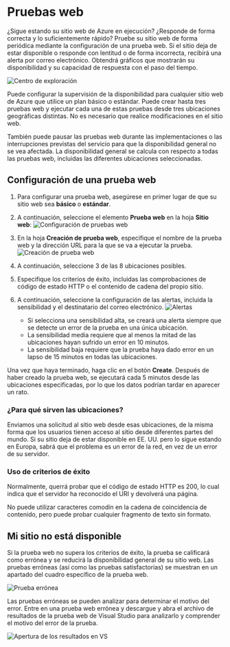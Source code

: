 <properties title="How to create web test" pageTitle="How to create web test" description="Learn how to create web tests in Azure." authors="awills" manager="kamrani" />

<tags ms.service="application-insights" ms.workload="tbd" ms.tgt_pltfrm="ibiza" ms.devlang="na" ms.topic="article" ms.date="2014-09-29" ms.author="awills"></tags>

# Pruebas web

¿Sigue estando su sitio web de Azure en ejecución? ¿Responde de forma correcta y lo suficientemente rápido? Pruebe su sitio web de forma periódica mediante la configuración de una prueba web. Si el sitio deja de estar disponible o responde con lentitud o de forma incorrecta, recibirá una alerta por correo electrónico. Obtendrá gráficos que mostrarán su disponibilidad y su capacidad de respuesta con el paso del tiempo.

![Centro de exploración][Centro de exploración]

Puede configurar la supervisión de la disponibilidad para cualquier sitio web de Azure que utilice un plan básico o estándar. Puede crear hasta tres pruebas web y ejecutar cada una de estas pruebas desde tres ubicaciones geográficas distintas. No es necesario que realice modificaciones en el sitio web.

También puede pausar las pruebas web durante las implementaciones o las interrupciones previstas del servicio para que la disponibilidad general no se vea afectada. La disponibilidad general se calcula con respecto a todas las pruebas web, incluidas las diferentes ubicaciones seleccionadas.

## Configuración de una prueba web

1.  Para configurar una prueba web, asegúrese en primer lugar de que su sitio web sea **básico** o **estándar**.
2.  A continuación, seleccione el elemento **Prueba web** en la hoja **Sitio web**:
    ![Configuración de pruebas web][Configuración de pruebas web]
3.  En la hoja **Creación de prueba web**, especifique el nombre de la prueba web y la dirección URL para la que se va a ejecutar la prueba.
    ![Creación de prueba web][Creación de prueba web]
4.  A continuación, seleccione 3 de las 8 ubicaciones posibles.
5.  Especifique los criterios de éxito, incluidas las comprobaciones de código de estado HTTP o el contenido de cadena del propio sitio.
6.  A continuación, seleccione la configuración de las alertas, incluida la sensibilidad y el destinatario del correo electrónico.
    ![Alertas][Alertas]

    -   Si selecciona una sensibilidad alta, se creará una alerta siempre que se detecte un error de la prueba en una única ubicación.
    -   La sensibilidad media requiere que al menos la mitad de las ubicaciones hayan sufrido un error en 10 minutos.
    -   La sensibilidad baja requiere que la prueba haya dado error en un lapso de 15 minutos en todas las ubicaciones.

Una vez que haya terminado, haga clic en el botón **Create**. Después de haber creado la prueba web, se ejecutará cada 5 minutos desde las ubicaciones especificadas, por lo que los datos podrían tardar en aparecer un rato.

### ¿Para qué sirven las ubicaciones?

Enviamos una solicitud al sitio web desde esas ubicaciones, de la misma forma que los usuarios tienen acceso al sitio desde diferentes partes del mundo. Si su sitio deja de estar disponible en EE. UU. pero lo sigue estando en Europa, sabrá que el problema es un error de la red, en vez de un error de su servidor.

### Uso de criterios de éxito

Normalmente, querrá probar que el código de estado HTTP es 200, lo cual indica que el servidor ha reconocido el URI y devolverá una página.

No puede utilizar caracteres comodín en la cadena de coincidencia de contenido, pero puede probar cualquier fragmento de texto sin formato.

## Mi sitio no está disponible

Si la prueba web no supera los criterios de éxito, la prueba se calificará como errónea y se reducirá la disponibilidad general de su sitio web. Las pruebas erróneas (así como las pruebas satisfactorias) se muestran en un apartado del cuadro específico de la prueba web.

![Prueba errónea][Prueba errónea]

Las pruebas erróneas se pueden analizar para determinar el motivo del error. Entre en una prueba web errónea y descargue y abra el archivo de resultados de la prueba web de Visual Studio para analizarlo y comprender el motivo del error de la prueba.

![Apertura de los resultados en VS][Apertura de los resultados en VS]

  [Centro de exploración]: ./media/insights-create-web-tests/Inisghts_WebTestBlade.png
  [Configuración de pruebas web]: ./media/insights-create-web-tests/Insights_ConfigurePart.png
  [Creación de prueba web]: ./media/insights-create-web-tests/Insights_CreateTest.png
  [Alertas]: ./media/insights-create-web-tests/Inisghts_AlertCreation.png
  [Prueba errónea]: ./media/insights-create-web-tests/Insights_FailedWebTest.png
  [Apertura de los resultados en VS]: ./media/insights-create-web-tests/Insights_OpenInVS.png
